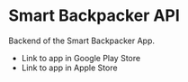 Smart Backpacker API
====================

Backend of the Smart Backpacker App.
- Link to app in Google Play Store
- Link to app in Apple Store
